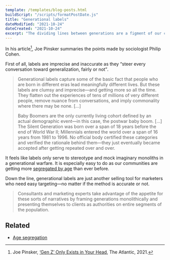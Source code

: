 ```yaml
---
template: /templates/blog-posts.html
buildScript: "/scripts/formatPostDate.js"
title: "Generational labels"
dateModified: "2021-10-24"
dateCreated: "2021-10-24"
excerpt: "The dividing lines between generations are a figment of our collective imagination."
---
```


In his article[^1], Joe Pinsker summaries the points made by sociologist Philip Cohen.

First of all, labels are imprecise and inaccurate as they <q>steer every conversation toward generalization, fairly or not</q>.

> Generational labels capture some of the basic fact that people who are born in different eras lead meaningfully different lives. But these labels are clumsy and imprecise—and getting more so all the time. They flatten out the experiences of tens of millions of very different people, remove nuance from conversations, and imply commonality where there may be none. [...]
>
> Baby Boomers are the only currently living cohort defined by an actual demographic event—in this case, the postwar baby boom. [...] The Silent Generation was born over a span of 18 years before the end of World War II; Millennials entered the world over a span of 16 years from 1981 to 1996. No official body certified these categories and verified the rationale behind them—they just eventually became accepted after getting repeated over and over.

It feels like labels only serve to stereotype and mock imaginary monoliths in a generational warfare. It is especially easy to do as our communities are getting more [segregated by age](/notes/age-segregation) than ever before.

Down the line, generational labels are just another selling tool for marketers who need easy targeting—no matter if the method is accurate or not.

> Consultants and marketing experts take advantage of the appetite for these sorts of narratives by framing generations monolithically and presenting themselves to clients as authorities on entire segments of the population.

## Related

- [Age segregation](/notes/age-segregation)

[^1]: Joe Pinsker, [‘Gen Z’ Only Exists in Your Head](https://www.theatlantic.com/family/archive/2021/10/millennials-gen-z-boomers-generations-are-fake/620390/), The Atlantic, 2021.
